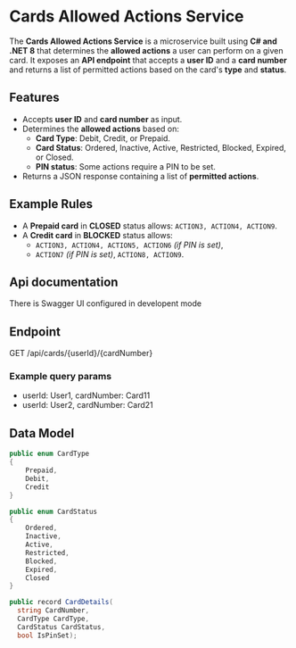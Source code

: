 # Cards Allowed Actions Service

The **Cards Allowed Actions Service** is a microservice built using **C# and .NET 8** that determines the **allowed actions** a user can perform on a given card. It exposes an **API endpoint** that accepts a **user ID** and a **card number** and returns a list of permitted actions based on the card's **type** and **status**.

## Features

- Accepts **user ID** and **card number** as input.
- Determines the **allowed actions** based on:
  - **Card Type**: Debit, Credit, or Prepaid.
  - **Card Status**: Ordered, Inactive, Active, Restricted, Blocked, Expired, or Closed.
  - **PIN status**: Some actions require a PIN to be set.
- Returns a JSON response containing a list of **permitted actions**.

## Example Rules

- A **Prepaid card** in **CLOSED** status allows: `ACTION3, ACTION4, ACTION9`.
- A **Credit card** in **BLOCKED** status allows:
  - `ACTION3, ACTION4, ACTION5, ACTION6` *(if PIN is set)*,  
  - `ACTION7` *(if PIN is set)*, `ACTION8, ACTION9`.
 
## Api documentation

There is Swagger UI configured in developent mode
 
## Endpoint

GET /api/cards/{userId}/{cardNumber}

### Example query params
- userId: User1, cardNumber: Card11
- userId: User2, cardNumber: Card21

## Data Model

```csharp
public enum CardType 
{ 
    Prepaid, 
    Debit, 
    Credit 
} 

public enum CardStatus 
{ 
    Ordered, 
    Inactive, 
    Active, 
    Restricted, 
    Blocked, 
    Expired, 
    Closed 
}

public record CardDetails(
  string CardNumber,
  CardType CardType,
  CardStatus CardStatus,
  bool IsPinSet);


